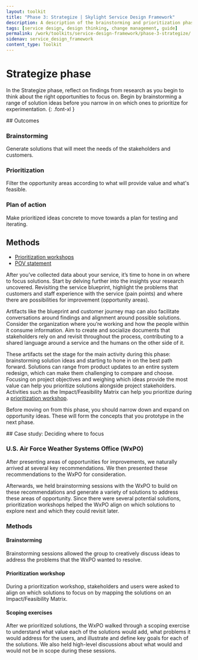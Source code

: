 ```yaml
---
layout: toolkit
title: "Phase 3: Strategize | Skylight Service Design Framework"
description: A description of the brainstorming and prioritization phase of service design, including outcomes and methods.
tags: [service design, design thinking, change management, guide]
permalink: /work/toolkits/service-design-framework/phase-3-strategize/
sidenav: service_design_framework
content_type: Toolkit
---
```


# Strategize phase

In the Strategize phase, reflect on findings from research as you begin to think about the right opportunities to focus on. Begin by brainstorming a range of solution ideas before you narrow in on which ones to prioritize for experimentation.
{: .font-xl }

<div class="callout--tip callout--summary" markdown="1">
## Outcomes

### Brainstorming
Generate solutions that will meet the needs of the stakeholders and customers.

### Prioritization
Filter the opportunity areas according to what will provide value and what's feasible.

### Plan of action
Make prioritized ideas concrete to move towards a plan for testing and iterating.

## Methods
- [Prioritization workshops](/work/toolkits/service-design-framework/methods/prioritization-workshop/)
- [POV statement](/work/toolkits/service-design-framework/methods/pov-statement/)
</div>

After you’ve collected data about your service, it’s time to hone in on where to focus solutions. Start by delving further into the insights your research uncovered. Revisiting the service blueprint, highlight the problems that customers and staff experience with the service (pain points) and where there are possibilities for improvement (opportunity areas).

Artifacts like the blueprint and customer journey map can also facilitate conversations around findings and alignment around possible solutions. Consider the organization where you’re working and how the people within it consume information. Aim to create and socialize documents that stakeholders rely on and revisit throughout the process, contributing to a shared language around a service and the humans on the other side of it.

These artifacts set the stage for the main activity during this phase: brainstorming solution ideas and starting to hone in on the best path forward. Solutions can range from product updates to an entire system redesign, which can make them challenging to compare and choose. Focusing on project objectives and weighing which ideas provide the most value can help you prioritize solutions alongside project stakeholders. Activities such as the Impact/Feasibility Matrix can help you prioritize during a [prioritization workshop](/work/toolkits/service-design-framework/methods/prioritization-workshop/).

Before moving on from this phase, you should narrow down and expand on opportunity ideas. These will form the concepts that you prototype in the next phase.

<div class="callout callout--case-study" markdown="1">
## Case study: Deciding where to focus

### U.S. Air Force Weather Systems Office (WxPO)

After presenting areas of opportunities for improvements, we naturally arrived at several key recommendations. We then presented these recommendations to the WxPO for consideration.

Afterwards, we held brainstorming sessions with the WxPO to build on these recommendations and generate a variety of solutions to address these areas of opportunity. Since there were several potential solutions, prioritization workshops helped the WxPO align on which solutions to explore next and which they could revisit later.

### Methods

#### Brainstorming

Brainstorming sessions allowed the group to creatively discuss ideas to address the problems that the WxPO wanted to resolve.

#### Prioritization workshop

During a prioritization workshop, stakeholders and users were asked to align on which solutions to focus on by mapping the solutions on an Impact/Feasibility Matrix.

#### Scoping exercises

After we prioritized solutions, the WxPO walked through a scoping exercise to understand what value each of the solutions would add, what problems it would address for the users, and illustrate and define key goals for each of the solutions.  We also held high-level discussions about what would and would not be in scope during these sessions.
</div>
